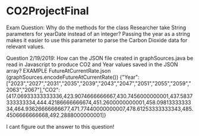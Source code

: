# CO2ProjectFinal
Exam Question:
Why do the methods for the class Researcher take String parameters for yearDate instead of an integer?
Passing the year as a string makes it easier to use this parameter to parse the Carbon Dioxide data for relevant values.

Question 2/19/2019:
How can the JSON file created in graphSources.java be read in Javascript to produce CO2 and Year values saved in the JSON array?
EXAMPLE FutureAtCurrentRate.json (graphSources.encodeFutureAtCurrentRate())
{"Year":["2023","2027","2031","2035","2039","2043","2047","2051","2055","2059","2063","2067"],"CO2":[417.06933333333336,423.9074666666667,430.7456000000001,437.5837333333334,444.42186666666674,451.2600000000001,458.0981333333334,464.93626666666677,471.77440000000007,478.61253333333343,485.4506666666668,492.2888000000001]}

I cant figure out the answer to this question!
